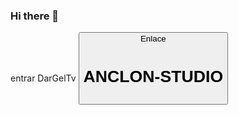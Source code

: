 ### Hi there 👋

<!--
**Dargeltv/Dargeltv** is a ✨ _special_ ✨ repository because its `README.md` (this file) appears on your GitHub profile.

Here are some ideas to get you started:

- 🔭 I’m currently working on ...
- 🌱 I’m currently learning ...
- 👯 I’m looking to collaborate on ...
- 🤔 I’m looking for help with ...
- 💬 Ask me about ...
- 📫 How to reach me: ...
- 😄 Pronouns: ...
- ⚡ Fun fact: ...
--><botton> entrar </botton>
<html>
<Body>DarGelTv
<button>Enlace
<h1>ANCLON-STUDIO
<p>
</p>
</h1>
</button>
</body>
</html>
